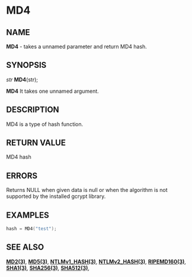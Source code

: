 # MD4

## NAME

**MD4** - takes a unnamed parameter and return MD4 hash.
## SYNOPSIS

*str* **MD4**(str);

**MD4** It takes one unnamed argument.

## DESCRIPTION

MD4 is a type of hash function.


## RETURN VALUE

MD4 hash

## ERRORS

Returns NULL when given data is null or when the algorithm is not supported by the installed gcrypt library.

## EXAMPLES

```cpp
hash = MD4("test");
```

## SEE ALSO

**[MD2(3)](MD2.md)**,
**[MD5(3)](MD5.md)**,
**[NTLMv1_HASH(3)](NTLMv1_HASH.md)**,
**[NTLMv2_HASH(3)](NTLMv2_HASH.md)**,
**[RIPEMD160(3)](RIPEMD160.md)**,
**[SHA1(3)](SHA1.md)**,
**[SHA256(3)](SHA256.md)**,
**[SHA512(3)](SHA512.md)**,
